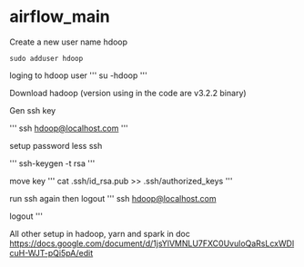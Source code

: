 # airflow_main
Create a new user name hdoop
 
```
sudo adduser hdoop
```

loging to hdoop user
'''
su -hdoop
'''

Download hadoop (version using in the code are v3.2.2 binary)

Gen ssh key

'''
ssh hdoop@localhost.com
'''

setup password less ssh

'''
ssh-keygen -t rsa 
'''

move key 
'''
cat .ssh/id_rsa.pub >> .ssh/authorized_keys
'''

run ssh again then logout
'''
ssh hdoop@localhost.com

logout
'''

All other setup in hadoop, yarn and spark in doc https://docs.google.com/document/d/1jsYlVMNLU7FXC0UvuloQaRsLcxWDlcuH-WJT-pQi5pA/edit



